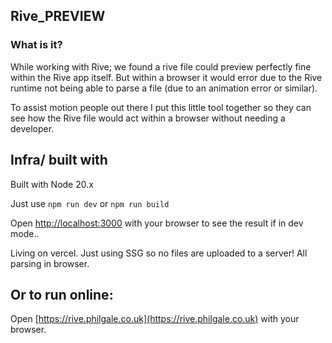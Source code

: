 ## Rive_PREVIEW

### What is it?

While working with Rive; we found a rive file could preview perfectly fine within the Rive app itself.
But within a browser it would error due to the Rive runtime not being able to parse a file (due to an animation error or similar).

To assist motion people out there I put this little tool together so they can see how the Rive file would act within a browser without needing a developer.

## Infra/ built with

Built with Node 20.x

Just use `npm run dev` or `npm run build`

Open [http://localhost:3000](http://localhost:3000) with your browser to see the result if in dev mode..

Living on vercel. Just using SSG so no files are uploaded to a server! All parsing in browser.

## Or to run online:

Open [https://rive.philgale.co.uk](https://rive.philgale.co.uk) with your browser.
